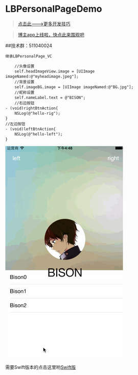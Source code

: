 # LBPersonalPageDemo

> [点击此--->更多开发技巧](http://allluckly.cn/) <br>

> [博主app上线啦，快点此来围观吧](https://itunes.apple.com/us/app/it-blog-zi-xueios-kai-fa-jin/id1067787090?l=zh&ls=1&mt=8)<br>

##技术群：511040024


`继承LBPersonalPage_VC`
```
    //头像设置
    self.headImageView.image = [UIImage imageNamed:@"myheadimage.jpeg"];
    //背景设置
    self.imageBG.image = [UIImage imageNamed:@"BG.jpg"];
    //昵称设置
    self.nameLabel.text = @"BISON";
    //右边按钮
- (void)rightBtnAction{
    NSLog(@"hello-rig");
}
//左边按钮
- (void)leftBtnAction{
    NSLog(@"hello-left");
}
```


![(LBPersonalPageDemo)](https://github.com/AllLuckly/LBPersonalPageDemo/blob/master/123.gif?raw=true)

需要Swift版本的点击这里哟[Swift版](https://github.com/AllLuckly/LBSwift_PersonalPageDemo)
